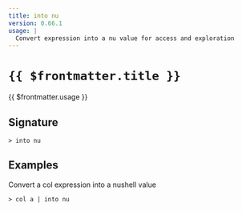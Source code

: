 ```yaml
---
title: into nu
version: 0.66.1
usage: |
  Convert expression into a nu value for access and exploration
---
```


# <code>{{ $frontmatter.title }}</code>

<div style='white-space: pre-wrap;'>{{ $frontmatter.usage }}</div>

## Signature

```> into nu ```

## Examples

Convert a col expression into a nushell value
```shell
> col a | into nu
```
